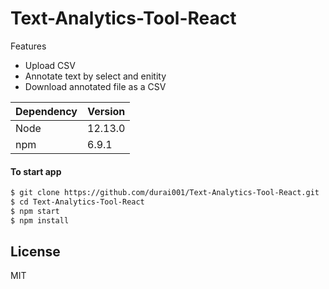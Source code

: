 #  Text-Analytics-Tool-React
 
 Features
  - Upload CSV 
  - Annotate text by select and enitity 
  - Download annotated file as a CSV
  
| Dependency | Version |
| ------ | ------ |
| Node | 12.13.0 |
| npm | 6.9.1 | 
  
####  To start app
```sh
$ git clone https://github.com/durai001/Text-Analytics-Tool-React.git
$ cd Text-Analytics-Tool-React
$ npm start
$ npm install
```

License
----
MIT


 